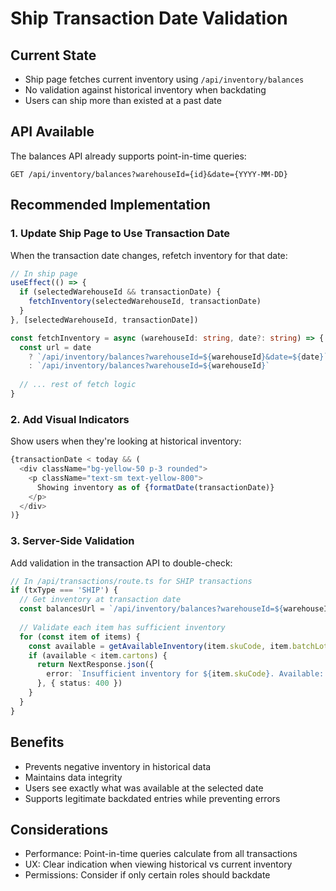# Ship Transaction Date Validation

## Current State
- Ship page fetches current inventory using `/api/inventory/balances`
- No validation against historical inventory when backdating
- Users can ship more than existed at a past date

## API Available
The balances API already supports point-in-time queries:

```
GET /api/inventory/balances?warehouseId={id}&date={YYYY-MM-DD}
```

## Recommended Implementation

### 1. Update Ship Page to Use Transaction Date

When the transaction date changes, refetch inventory for that date:

```typescript
// In ship page
useEffect(() => {
  if (selectedWarehouseId && transactionDate) {
    fetchInventory(selectedWarehouseId, transactionDate)
  }
}, [selectedWarehouseId, transactionDate])

const fetchInventory = async (warehouseId: string, date?: string) => {
  const url = date 
    ? `/api/inventory/balances?warehouseId=${warehouseId}&date=${date}`
    : `/api/inventory/balances?warehouseId=${warehouseId}`
  
  // ... rest of fetch logic
}
```

### 2. Add Visual Indicators

Show users when they're looking at historical inventory:

```typescript
{transactionDate < today && (
  <div className="bg-yellow-50 p-3 rounded">
    <p className="text-sm text-yellow-800">
      Showing inventory as of {formatDate(transactionDate)}
    </p>
  </div>
)}
```

### 3. Server-Side Validation

Add validation in the transaction API to double-check:

```typescript
// In /api/transactions/route.ts for SHIP transactions
if (txType === 'SHIP') {
  // Get inventory at transaction date
  const balancesUrl = `/api/inventory/balances?warehouseId=${warehouseId}&date=${txDate}`
  
  // Validate each item has sufficient inventory
  for (const item of items) {
    const available = getAvailableInventory(item.skuCode, item.batchLot)
    if (available < item.cartons) {
      return NextResponse.json({
        error: `Insufficient inventory for ${item.skuCode}. Available: ${available}, Requested: ${item.cartons}`
      }, { status: 400 })
    }
  }
}
```

## Benefits
- Prevents negative inventory in historical data
- Maintains data integrity
- Users see exactly what was available at the selected date
- Supports legitimate backdated entries while preventing errors

## Considerations
- Performance: Point-in-time queries calculate from all transactions
- UX: Clear indication when viewing historical vs current inventory
- Permissions: Consider if only certain roles should backdate